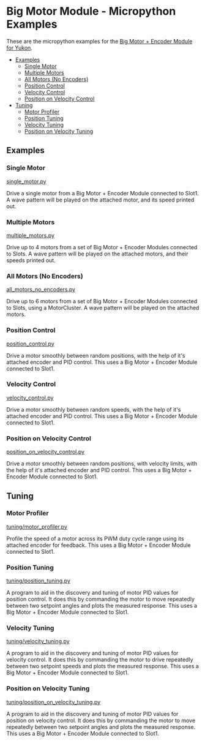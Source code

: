 # Big Motor Module - Micropython Examples <!-- omit in toc -->

These are the micropython examples for the [Big Motor + Encoder Module for Yukon](https://pimoroni.com/yukon).

- [Examples](#examples)
  - [Single Motor](#single-motor)
  - [Multiple Motors](#multiple-motors)
  - [All Motors (No Encoders)](#all-motors-no-encoders)
  - [Position Control](#position-control)
  - [Velocity Control](#velocity-control)
  - [Position on Velocity Control](#position-on-velocity-control)
- [Tuning](#tuning)
  - [Motor Profiler](#motor-profiler)
  - [Position Tuning](#position-tuning)
  - [Velocity Tuning](#velocity-tuning)
  - [Position on Velocity Tuning](#position-on-velocity-tuning)


## Examples

### Single Motor
[single_motor.py](single_motor.py)

Drive a single motor from a Big Motor + Encoder Module connected to Slot1.
A wave pattern will be played on the attached motor, and its speed printed out.


### Multiple Motors
[multiple_motors.py](multiple_motors.py)

Drive up to 4 motors from a set of Big Motor + Encoder Modules connected to Slots.
A wave pattern will be played on the attached motors, and their speeds printed out.


### All Motors (No Encoders)
[all_motors_no_encoders.py](all_motors_no_encoders.py)

Drive up to 6 motors from a set of Big Motor + Encoder Modules connected to Slots, using a MotorCluster.
A wave pattern will be played on the attached motors.


### Position Control
[position_control.py](position_control.py)

Drive a motor smoothly between random positions, with the help of it's attached encoder and PID control.
This uses a Big Motor + Encoder Module connected to Slot1.


### Velocity Control
[velocity_control.py](velocity_control.py)

Drive a motor smoothly between random speeds, with the help of it's attached encoder and PID control.
This uses a Big Motor + Encoder Module connected to Slot1.

### Position on Velocity Control
[position_on_velocity_control.py](position_on_velocity_control.py)

Drive a motor smoothly between random positions, with velocity limits, with the help of it's attached encoder and PID control.
This uses a Big Motor + Encoder Module connected to Slot1.


## Tuning

### Motor Profiler
[tuning/motor_profiler.py](tuning/motor_profiler.py)

Profile the speed of a motor across its PWM duty cycle range using its attached encoder for feedback.
This uses a Big Motor + Encoder Module connected to Slot1.


### Position Tuning
[tuning/position_tuning.py](tuning/position_tuning.py)

A program to aid in the discovery and tuning of motor PID values for position control.
It does this by commanding the motor to move repeatedly between two setpoint angles and
plots the measured response. This uses a Big Motor + Encoder Module connected to Slot1.


### Velocity Tuning
[tuning/velocity_tuning.py](tuning/velocity_tuning.py)

A program to aid in the discovery and tuning of motor PID values for velocity control.
It does this by commanding the motor to drive repeatedly between two setpoint speeds and
plots the measured response. This uses a Big Motor + Encoder Module connected to Slot1.

### Position on Velocity Tuning
[tuning/position_on_velocity_tuning.py](tuning/position_on_velocity_tuning.py)

A program to aid in the discovery and tuning of motor PID values for position on velocity control.
It does this by commanding the motor to move repeatedly between two setpoint angles and plots
the measured response. This uses a Big Motor + Encoder Module connected to Slot1.
